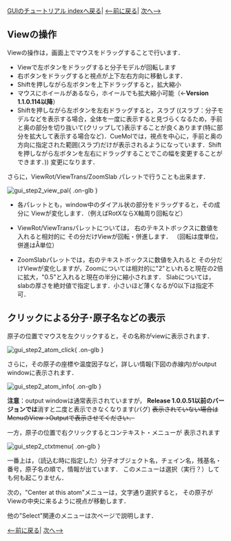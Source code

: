 [GUIのチュートリアル indexへ戻る](../../../Documents/GUIのチュートリアル/)|
[&lt;--前に戻る](../../../Documents/GUIのチュートリアル/Step1)|
[次へ--&gt;](../../../Documents/GUIのチュートリアル/Step3)




## Viewの操作

Viewの操作は，画面上でマウスをドラッグすることで行います．

*  Viewで左ボタンをドラッグすると分子モデルが回転します
*  右ボタンをドラッグすると視点が上下左右方向に移動します．
*  Shiftを押しながら左ボタンを上下ドラッグすると，拡大縮小
*  マウスにホイールがあるなら，ホイールでも拡大縮小可能（←**Version 1.1.0.114以降**）
*  Shiftを押しながら左ボタンを左右ドラッグすると，スラブ
((スラブ：分子モデルなどを表示する場合，全体を一度に表示すると見づらくなるため，手前と奥の部分を切り抜いて(クリップして)表示することが良くあります(特に部分を拡大して表示する場合など)．CueMolでは，視点を中心に，手前と奥の方向に指定された範囲(スラブ)だけが表示されるようになっています．Shiftを押しながら左ボタンを左右にドラッグすることでこの幅を変更することができます．))
変更になります．<br />

さらに，ViewRot/ViewTrans/ZoomSlab パレットで行うことも出来ます．

![gui_step2_view_pal](../../../assets/images/Documents/GUIのチュートリアル/Step2/gui_step2_view_pal.png){ .on-glb }

*  各パレットとも，window中のダイアル状の部分をドラッグすると，その成分に
Viewが変化します．（例えばRotXならX軸周り回転など）

*  ViewRot/ViewTransパレットについては，
右のテキストボックスに数値を入れると相対的に
その分だけViewが回転・併進します．
（回転は度単位，併進はÅ単位）

*  ZoomSlabパレットでは，右のテキストボックスに数値を入れると
その分だけViewが変化しますが，Zoomについては相対的に"2"といれると現在の2倍に拡大，"0.5"と入れると現在の半分に縮小されます．
Slabについては，slabの厚さを絶対値で指定します．小さいほど薄くなるが0以下は指定不可．

## クリックによる分子･原子名などの表示

原子の位置でマウスを左クリックすると，その名称がviewに表示されます．

![gui_step2_atom_click](../../../assets/images/Documents/GUIのチュートリアル/Step2/gui_step2_atom_click.png){ .on-glb }

さらに，その原子の座標や温度因子など，詳しい情報(下図の赤線内)がoutput windowに表示されます．

![gui_step2_atom_info](../../../assets/images/Documents/GUIのチュートリアル/Step2/gui_step2_atom_info.png){ .on-glb }

**注意**：output windowは通常表示されていますが，
**Release 1.0.0.51以前のバージョンでは**消すと二度と表示できなくなります(バグ)
~~表示されていない場合はMenuのView→Outputで表示させてください．~~

一方，原子の位置で右クリックするとコンテキスト・メニューが
表示されます

![gui_step2_ctxtmenu](../../../assets/images/Documents/GUIのチュートリアル/Step2/gui_step2_ctxtmenu.png){ .on-glb }

一番上は，（読込む時に指定した）分子オブジェクト名，チェイン名，残基名・番号，原子名の順で，情報が出ています．
このメニューは選択（実行？）しても何も起こりません．

次の，"Center at this atom"メニューは，文字通り選択すると，
その原子がViewの中央に来るように視点が移動します．

他の"Select"関連のメニューは次ページで説明します．

[&lt;--前に戻る](../../../Documents/GUIのチュートリアル/Step1)|
[次へ--&gt;](../../../Documents/GUIのチュートリアル/Step3)